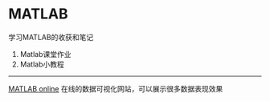 # MATLAB
学习MATLAB的收获和笔记
1. Matlab课堂作业
2. Matlab小教程

---
[MATLAB online](https://plot.ly/matlab/)
在线的数据可视化网站，可以展示很多数据表现效果
